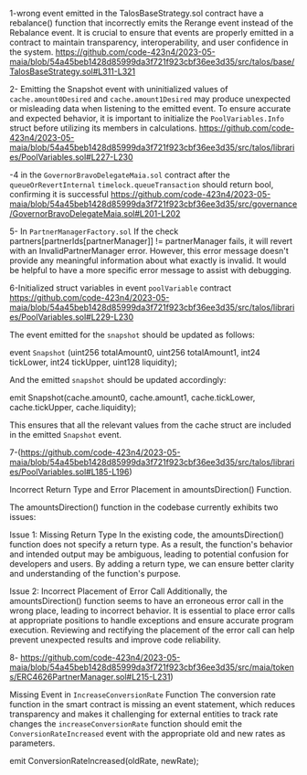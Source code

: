 1-wrong event emitted in the TalosBaseStrategy.sol contract have a rebalance() function that incorrectly emits the Rerange event instead of the Rebalance event.
It is crucial to ensure that events are properly emitted in a contract to maintain transparency, interoperability, and user confidence in the system. 
https://github.com/code-423n4/2023-05-maia/blob/54a45beb1428d85999da3f721f923cbf36ee3d35/src/talos/base/TalosBaseStrategy.sol#L311-L321

2- Emitting the Snapshot event with uninitialized values of `cache.amount0Desired` and `cache.amount1Desired` may produce unexpected or misleading data when listening to the emitted event.
To ensure accurate and expected behavior, it is important to initialize the `PoolVariables.Info` struct before utilizing its members in calculations.
https://github.com/code-423n4/2023-05-maia/blob/54a45beb1428d85999da3f721f923cbf36ee3d35/src/talos/libraries/PoolVariables.sol#L227-L230

-4 in the `GovernorBravoDelegateMaia.sol` contract after the `queueOrRevertInternal` `timelock.queueTransaction` should return bool, confirming it is successful https://github.com/code-423n4/2023-05-maia/blob/54a45beb1428d85999da3f721f923cbf36ee3d35/src/governance/GovernorBravoDelegateMaia.sol#L201-L202

5- In `PartnerManagerFactory.sol` If the check partners[partnerIds[partnerManager]] != partnerManager fails, it will revert with an InvalidPartnerManager error. However, this error message doesn't provide any meaningful information about what exactly is invalid. It would be helpful to have a more specific error message to assist with debugging.

6-Initialized struct variables in event `poolVariable` contract 
https://github.com/code-423n4/2023-05-maia/blob/54a45beb1428d85999da3f721f923cbf36ee3d35/src/talos/libraries/PoolVariables.sol#L229-L230

The event emitted for the `snapshot` should be updated as follows:

event `Snapshot` (uint256 totalAmount0, uint256 totalAmount1, int24 tickLower, int24 tickUpper, uint128 liquidity);

And the emitted `snapshot` should be updated accordingly:

emit Snapshot(cache.amount0, cache.amount1, cache.tickLower, cache.tickUpper, cache.liquidity);

This ensures that all the relevant values from the cache struct are included in the emitted `Snapshot` event.

7-(https://github.com/code-423n4/2023-05-maia/blob/54a45beb1428d85999da3f721f923cbf36ee3d35/src/talos/libraries/PoolVariables.sol#L185-L196)

 Incorrect Return Type and Error Placement in amountsDirection() Function.

The amountsDirection() function in the codebase currently exhibits two issues:

Issue 1: Missing Return Type
In the existing code, the amountsDirection() function does not specify a return type. As a result, the function's behavior and intended output may be ambiguous, leading to potential confusion for developers and users. By adding a return type, we can ensure better clarity and understanding of the function's purpose.

Issue 2: Incorrect Placement of Error Call
Additionally, the amountsDirection() function seems to have an erroneous error call in the wrong place, leading to incorrect behavior. It is essential to place error calls at appropriate positions to handle exceptions and ensure accurate program execution. Reviewing and rectifying the placement of the error call can help prevent unexpected results and improve code reliability.

8- https://github.com/code-423n4/2023-05-maia/blob/54a45beb1428d85999da3f721f923cbf36ee3d35/src/maia/tokens/ERC4626PartnerManager.sol#L215-L231)

Missing Event in `IncreaseConversionRate` Function
The conversion rate function in the smart contract is missing an event statement, which reduces transparency and makes 
it challenging for external entities to track rate changes
the `increaseConversionRate` function should emit the `ConversionRateIncreased` event with the appropriate old and new rates as parameters. 

emit ConversionRateIncreased(oldRate, newRate);